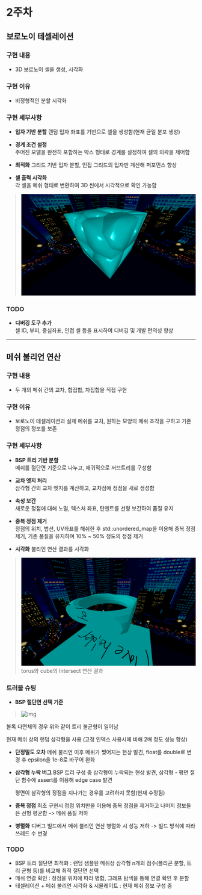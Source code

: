 # 2주차

## 보로노이 테셀레이션

### 구현 내용
- 3D 보로노이 셀을 생성, 시각화

### 구현 이유
- 비정형적인 분할 시각화

### 구현 세부사항
- **입자 기반 분할**
  랜덤 입자 좌표를 기반으로 셀을 생성함(현재 균일 분포 생성)

- **경계 조건 설정**  
  주어진 모델을 완전히 포함하는 박스 형태로 경계를 설정하여 셀의 외곽을 제어함

- **최적화**
  그리드 기반 입자 분할, 인접 그리드의 입자만 계산해 퍼포먼스 향상

- **셀 출력 시각화**  
  각 셀을 메쉬 형태로 변환하여 3D 씬에서 시각적으로 확인 가능함
>![img](https://github.com/sturdyChair/asset/blob/main/Cube%20Fracturing.PNG)


### TODO
- **디버깅 도구 추가**  
  셀 ID, 부피, 중심좌표, 인접 셀 등을 표시하여 디버깅 및 개발 편의성 향상
  
---

## 메쉬 불리언 연산

### 구현 내용
- 두 개의 메쉬 간의 교차, 합집합, 차집합을 직접 구현

### 구현 이유
- 보로노이 테셀레이션과 실제 메쉬를 교차, 원하는 모양의 메쉬 조각을 구하고 기존 정점의 정보를 보존

### 구현 세부사항
- **BSP 트리 기반 분할**  
  메쉬를 절단면 기준으로 나누고, 재귀적으로 서브트리를 구성함
 
- **교차 엣지 처리**  
  삼각형 간의 교차 엣지를 계산하고, 교차점에 정점을 새로 생성함

- **속성 보간**  
  새로운 정점에 대해 노멀, 텍스처 좌표, 탄젠트를 선형 보간하여 품질 유지

- **중복 정점 제거**  
  정점의 위치, 법선, UV좌표를 해쉬한 후 std::unordered_map을 이용해 중복 정점 제거, 기존 품질을 유지하며 10% ~ 50% 정도의 정점 제거

- **시각화**
  불리언 연산 결과를 시각화
>![img](https://github.com/sturdyChair/asset/blob/main/Intersect.PNG) torus와 cube의 Intersect 연산 결과

### 트러블 슈팅
- **BSP 절단면 선택 기준**
>![img](https://commons.apache.org/proper/commons-geometry/images/tutorials/bsp-tree/hex-unbalanced.svg)

  볼록 다면체의 경우 위와 같이 트리 불균형이 일어남
  
  현재 메쉬 상의 랜덤 삼각형을 사용 (고정 인덱스 사용시에 비해 2배 정도 성능 향상)
  
- **단정밀도 오차**
  메쉬 불리언 이후 메쉬가 찢어지는 현상 발견, float를 double로 변경 후 epsilon을 1e-8로 바꾸어 완화
  
- **삼각형 누락 버그**
  BSP 트리 구성 중 삼각형이 누락되는 현상 발견, 삼각형 - 평면 절단 함수에 assert를 이용해 edge case 발견
  
  평면이 삼각형의 정점을 지나가는 경우를 고려하지 못함(현재 수정됨)
  
- **중복 정점**
  최초 구현시 정점 위치만을 이용해 중복 정점을 제거하고 나머지 정보들은 선형 평균함 -> 메쉬 품질 저하

- **병렬화**
  디버그 빌드에서 메쉬 불리언 연산 병렬화 시 성능 저하 -> 빌드 방식에 따라 쓰레드 수 변경

### TODO
- BSP 트리 절단면 최적화 : 랜덤 샘플된 메쉬상 삼각형 n개의 점수(폴리곤 분할, 트리 균형 등)를 비교해 최적 절단면 선택
- 메쉬 연결 확인 : 정점을 위치에 따라 병합, 그래프 탐색을 통해 연결 확인 후 분할
- 테셀레이션 + 메쉬 불리언 시각화 & 시뮬레이트 : 현재 메쉬 정보 구성 중






